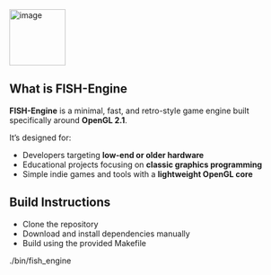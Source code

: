 <img width="100" alt="image" src="https://github.com/user-attachments/assets/35a68e73-1dcc-43f3-b9ae-4b201f07c5f6" />

## What is FISH-Engine

**FISH-Engine**  is a minimal, fast, and retro-style game engine built specifically around **OpenGL 2.1**.

It’s designed for:
- Developers targeting **low-end or older hardware**
- Educational projects focusing on **classic graphics programming**
- Simple indie games and tools with a **lightweight OpenGL core**

## Build Instructions
- Clone the repository
- Download and install dependencies manually
- Build using the provided Makefile

./bin/fish_engine
